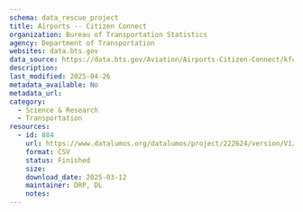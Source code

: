 ```yaml
---
schema: data_rescue_project 
title: Airports -- Citizen Connect
organization: Bureau of Transportation Statistics
agency: Department of Transportation
websites: data.bts.gov
data_source: https://data.bts.gov/Aviation/Airports-Citizen-Connect/kfcv-nyy3/about_data
description: 
last_modified: 2025-04-26
metadata_available: No
metadata_url: 
category:
  - Science & Research 
  - Transportation 
resources:
  - id: 884
    url: https://www.datalumos.org/datalumos/project/222624/version/V1/view
    format: CSV
    status: Finished
    size: 
    download_date: 2025-03-12
    maintainer: DRP, DL
    notes: 
---
```

